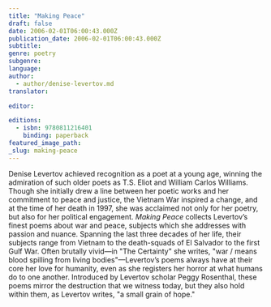 ```yaml
---
title: "Making Peace"
draft: false
date: 2006-02-01T06:00:43.000Z
publication_date: 2006-02-01T06:00:43.000Z
subtitle:
genre: poetry
subgenre:
language:
author:
  - author/denise-levertov.md
translator:

editor:

editions:
  - isbn: 9780811216401
    binding: paperback
featured_image_path:
_slug: making-peace
---
```


Denise Levertov achieved recognition as a poet at a young age, winning the admiration of such older poets as T.S. Eliot and William Carlos Williams. Though she initially drew a line between her poetic works and her commitment to peace and justice, the Vietnam War inspired a change, and at the time of her death in 1997, she was acclaimed not only for her poetry, but also for her political engagement. _Making Peace_ collects Levertov’s finest poems about war and peace, subjects which she addresses with passion and nuance. Spanning the last three decades of her life, their subjects range from Vietnam to the death-squads of El Salvador to the first Gulf War. Often brutally vivid—in "The Certainty" she writes, "war / means blood spilling from living bodies"—Levertov’s poems always have at their core her love for humanity, even as she registers her horror at what humans do to one another. Introduced by Levertov scholar Peggy Rosenthal, these poems mirror the destruction that we witness today, but they also hold within them, as Levertov writes, "a small grain of hope."


